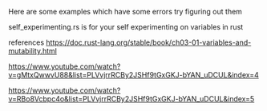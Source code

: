 Here are some examples which have some errors try figuring out them 

self_experimenting.rs is for your self experimenting on variables in rust 

references 
https://doc.rust-lang.org/stable/book/ch03-01-variables-and-mutability.html

https://www.youtube.com/watch?v=gMtxQwwvU88&list=PLVvjrrRCBy2JSHf9tGxGKJ-bYAN_uDCUL&index=4

https://www.youtube.com/watch?v=RBo8Vcbpc4o&list=PLVvjrrRCBy2JSHf9tGxGKJ-bYAN_uDCUL&index=5

